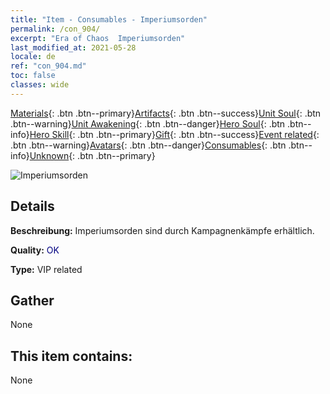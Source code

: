 ```yaml
---
title: "Item - Consumables - Imperiumsorden"
permalink: /con_904/
excerpt: "Era of Chaos  Imperiumsorden"
last_modified_at: 2021-05-28
locale: de
ref: "con_904.md"
toc: false
classes: wide
---
```

 [Materials](/ItemsDE/){: .btn .btn--primary}[Artifacts](/ItemsDE/Artifacts/){: .btn .btn--success}[Unit Soul](/ItemsDE/UnitSoul/){: .btn .btn--warning}[Unit Awakening](/ItemsDE/UnitAwakening/){: .btn .btn--danger}[Hero Soul](/ItemsDE/HeroSoul/){: .btn .btn--info}[Hero Skill](/ItemsDE/HeroSkill/){: .btn .btn--primary}[Gift](/ItemsDE/Gift/){: .btn .btn--success}[Event related](/ItemsDE/Events/){: .btn .btn--warning}[Avatars](/ItemsDE/Avatars/){: .btn .btn--danger}[Consumables](/ItemsDE/Consumables/){: .btn .btn--info}[Unknown](/ItemsDE/Unknown/){: .btn .btn--primary}

 ![Imperiumsorden](/images/t/i_108.png)

## Details
 **Beschreibung:** Imperiumsorden sind durch Kampagnenkämpfe erhältlich.

 **Quality:** <span style="color: #000080">OK</span>

 **Type:** VIP related

## Gather

  None

## This item contains:

  None

